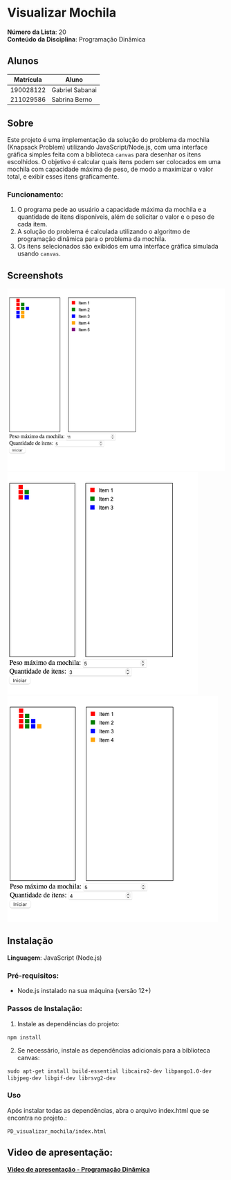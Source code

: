 # Visualizar Mochila

**Número da Lista**: 20<br>
**Conteúdo da Disciplina**: Programação Dinâmica<br>

## Alunos
|Matrícula | Aluno |
| -- | -- |
| 190028122  |  Gabriel Sabanai |
| 211029586  |  Sabrina Berno |


## Sobre 
Este projeto é uma implementação da solução do problema da mochila (Knapsack Problem) utilizando JavaScript/Node.js, com uma interface gráfica simples feita com a biblioteca `canvas` para desenhar os itens escolhidos. O objetivo é calcular quais itens podem ser colocados em uma mochila com capacidade máxima de peso, de modo a maximizar o valor total, e exibir esses itens graficamente.

### Funcionamento:
1. O programa pede ao usuário a capacidade máxima da mochila e a quantidade de itens disponíveis, além de solicitar o valor e o peso de cada item.
2. A solução do problema é calculada utilizando o algoritmo de programação dinâmica para o problema da mochila.
3. Os itens selecionados são exibidos em uma interface gráfica simulada usando `canvas`.

## Screenshots
![img.png](assets/img.png)
![img.png](assets/img2.png)
![img.png](assets/img3.png)
## Instalação 
**Linguagem**: JavaScript (Node.js)<br>

### Pré-requisitos:
- Node.js instalado na sua máquina (versão 12+)

### Passos de Instalação:

1. Instale as dependências do projeto:
``` node
npm install
```
2. Se necessário, instale as dependências adicionais para a biblioteca canvas:
``` node
sudo apt-get install build-essential libcairo2-dev libpango1.0-dev libjpeg-dev libgif-dev librsvg2-dev
```

### Uso
Após instalar todas as dependências, abra o arquivo index.html que se encontra no projeto.:

``` node
PD_visualizar_mochila/index.html
```
## Video de apresentação:
[**Video de apresentação - Programação Dinâmica**](https://youtu.be/qftUuI4k3FU)




